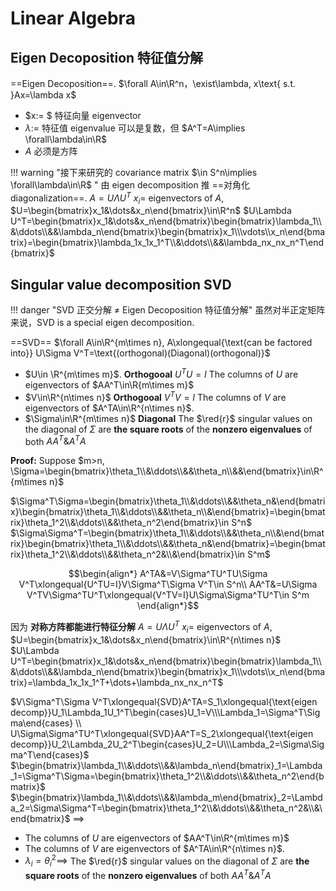 # Linear Algebra

## Eigen Decoposition 特征值分解

==Eigen Decoposition==. $\forall A\in\R^n，\exist\lambda, x\text{ s.t. }Ax=\lambda x$

- $x:= $ 特征向量 eigenvector
- $\lambda:=$ 特征值 eigenvalue
可以是复数，但 $A^T=A\implies \forall\lambda\in\R$
- $A$ 必须是方阵

!!! warning "接下来研究的 covariance matrix $\in S^n\implies \forall\lambda\in\R$
"
由 eigen decomposition 推 ==对角化 diagonalization==. $A=U\Lambda U^T$
$x_i=$ eigenvectors of $A$, $U=\begin{bmatrix}x_1&\dots&x_n\end{bmatrix}\in\R^n$
$U\Lambda U^T=\begin{bmatrix}x_1&\dots&x_n\end{bmatrix}\begin{bmatrix}\lambda_1\\&\ddots\\&&\lambda_n\end{bmatrix}\begin{bmatrix}x_1\\\vdots\\x_n\end{bmatrix}=\begin{bmatrix}\lambda_1x_1x_1^T\\&\ddots\\&&\lambda_nx_nx_n^T\end{bmatrix}$

## Singular value decomposition SVD

!!! danger "SVD 正交分解 $\neq$ Eigen Decoposition 特征值分解"
    虽然对半正定矩阵来说，SVD is a special eigen decomposition.

==SVD== $\forall A\in\R^{m\times n}, A\xlongequal{\text{can be factored into}} U\Sigma V^T=\text{(orthogonal)(Diagonal)(orthogonal)}$

- $U\in \R^{m\times m}$. **Orthogooal** $U^TU=I$
The columns of $U$ are eigenvectors of $AA^T\in\R{m\times m}$
- $V\in\R^{n\times n}$ **Orthogooal** $V^TV=I$
The columns of $V$ are eigenvectors of $A^TA\in\R^{n\times n}$.
- $\Sigma\in\R^{m\times n}$ **Diagonal**
The $\red{r}$ singular values on the diagonal of $\Sigma$ are **the square roots** of the **nonzero eigenvalues** of both $AA^T \& A^TA$

**Proof:**
Suppose $m>n, \Sigma=\begin{bmatrix}\theta_1\\&\ddots\\&&\theta_n\\&&\end{bmatrix}\in\R^{m\times n}$

$\Sigma^T\Sigma=\begin{bmatrix}\theta_1\\&\ddots\\&&\theta_n&\end{bmatrix}\begin{bmatrix}\theta_1\\&\ddots\\&&\theta_n\\&\end{bmatrix}=\begin{bmatrix}\theta_1^2\\&\ddots\\&&\theta_n^2\end{bmatrix}\in S^n$
$\Sigma\Sigma^T=\begin{bmatrix}\theta_1\\&\ddots\\&&\theta_n\\&\end{bmatrix}\begin{bmatrix}\theta_1\\&\ddots\\&&\theta_n&\end{bmatrix}=\begin{bmatrix}\theta_1^2\\&\ddots\\&&\theta_n^2&\\&\end{bmatrix}\in S^m$

$$\begin{align*}
A^TA&=V\Sigma^TU^TU\Sigma V^T\xlongequal{U^TU=I}V\Sigma^T\Sigma V^T\in S^n\\
AA^T&=U\Sigma V^TV\Sigma^TU^T\xlongequal{V^TV=I}U\Sigma\Sigma^TU^T\in S^m
\end{align*}$$

因为 **对称方阵都能进行特征分解** $A=U\Lambda U^T$
$x_i=$ eigenvectors of $A$, $U=\begin{bmatrix}x_1&\dots&x_n\end{bmatrix}\in\R^{n\times n}$
$U\Lambda U^T=\begin{bmatrix}x_1&\dots&x_n\end{bmatrix}\begin{bmatrix}\lambda_1\\&\ddots\\&&\lambda_n\end{bmatrix}\begin{bmatrix}x_1\\\vdots\\x_n\end{bmatrix}=\lambda_1x_1x_1^T+\dots+\lambda_nx_nx_n^T$

$V\Sigma^T\Sigma V^T\xlongequal{SVD}A^TA=S_1\xlongequal{\text{eigen decomp}}U_1\Lambda_1U_1^T\begin{cases}U_1=V\\\Lambda_1=\Sigma^T\Sigma\end{cases}
\\
U\Sigma\Sigma^TU^T\xlongequal{SVD}AA^T=S_2\xlongequal{\text{eigen decomp}}U_2\Lambda_2U_2^T\begin{cases}U_2=U\\\Lambda_2=\Sigma\Sigma^T\end{cases}$
$\begin{bmatrix}\lambda_1\\&\ddots\\&&\lambda_n\end{bmatrix}_1=\Lambda_1=\Sigma^T\Sigma=\begin{bmatrix}\theta_1^2\\&\ddots\\&&\theta_n^2\end{bmatrix}$
$\begin{bmatrix}\lambda_1\\&\ddots\\&&\lambda_m\end{bmatrix}_2=\Lambda_2=\Sigma\Sigma^T=\begin{bmatrix}\theta_1^2\\&\ddots\\&&\theta_n^2&\\&\end{bmatrix}$
$\implies$
- The columns of $U$ are eigenvectors of $AA^T\in\R^{m\times m}$
- The columns of $V$ are eigenvectors of $A^TA\in\R^{n\times n}$.
- $\lambda_i=\theta_i^2\implies$ The $\red{r}$ singular values on the diagonal of $\Sigma$ are **the square roots** of the **nonzero eigenvalues** of both $AA^T \& A^TA$
